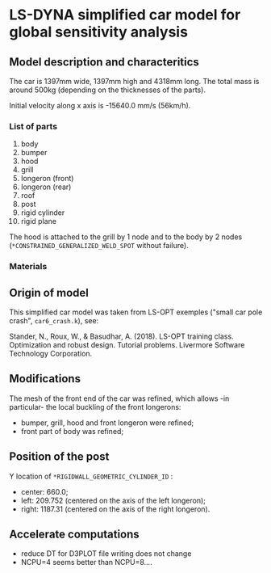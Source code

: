 # LS-DYNA simplified car model for global sensitivity analysis
## Model description and characteritics
The car is 1397mm wide, 1397mm high and 4318mm long. 
The total mass is around 500kg (depending on the thicknesses of the parts).

Initial velocity along x axis is -15640.0 mm/s (56km/h).

### List of parts
1. body
2. bumper
3. hood
4. grill
5. longeron (front)
6. longeron (rear)
7. roof
8. post
9. rigid cylinder
10. rigid plane

The hood is attached to the grill by 1 node and to the body by 2 nodes 
(`*CONSTRAINED_GENERALIZED_WELD_SPOT` without failure).

### Materials


## Origin of model
This simplified car model was taken from LS-OPT exemples 
("small car pole crash", `car6_crash.k`), see:

Stander, N., Roux, W., & Basudhar, A. (2018). LS-OPT training class. Optimization and robust design. Tutorial problems. Livermore Software Technology Corporation.



## Modifications
The mesh of the front end of the car was refined, which allows -in particular- 
the local buckling of the front longerons:

- bumper, grill, hood and front longeron were refined;
- front part of body was refined;


## Position of the post
Y location of `*RIGIDWALL_GEOMETRIC_CYLINDER_ID` :
- center: 660.0;
- left:   209.752 (centered on the axis of the left longeron);
- right: 1187.31  (centered on the axis of the right longeron).

## Accelerate computations

- reduce DT for D3PLOT file writing does not change 
- NCPU=4 seems better than NCPU=8....
